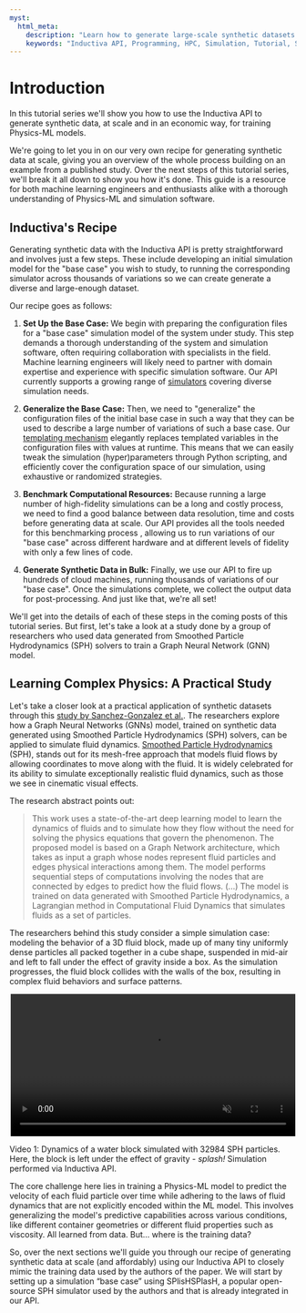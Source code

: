 ```yaml
---
myst:
  html_meta:
    description: "Learn how to generate large-scale synthetic datasets for Physics-ML models using the Inductiva API, starting with our unique data generation recipe."
    keywords: "Inductiva API, Programming, HPC, Simulation, Tutorial, Synthetic Data Generation, Physics-ML, SPH" 
---
```


# Introduction

In this tutorial series we'll show you how to use the Inductiva API to generate
synthetic data, at scale and in an economic way, for training Physics-ML models.

We're going to let you in on our very own recipe for generating synthetic data at scale, giving you an overview of the whole process building on an example from a published study. Over the next steps of this tutorial series, we'll break it all down to show you how it's done. This guide is a resource for both machine learning engineers and enthusiasts alike with a thorough understanding of Physics-ML and simulation software.

## Inductiva's Recipe

Generating synthetic data with the Inductiva API is pretty straightforward and
involves just a few steps. These include developing an initial simulation model for the "base case" you wish to study, to running the corresponding simulator across thousands of variations so we can create generate a diverse and large-enough dataset.

Our recipe goes as follows:

1. **Set Up the Base Case:** We begin with preparing the configuration files for a "base case" simulation model of the system under study. This step demands a thorough understanding of the system and simulation software, often requiring collaboration with specialists in the field. Machine learning engineers will likely need to partner with domain expertise and experience with specific simulation software. Our API currently supports a growing range of [simulators](https://tutorials.inductiva.ai/en/latest/simulators/overview.html)
covering diverse simulation needs.

2. **Generalize the Base Case:** Then, we need to "generalize" the configuration files of the initial base case in such a way that they can be used to describe a large number of variations of such a base case. Our [templating mechanism](https://tutorials.inductiva.ai/intro_to_api/templating.html) elegantly replaces templated variables in the configuration files with values at runtime. This means that we can easily tweak the simulation (hyper)parameters through Python scripting, and efficiently cover the configuration space of our simulation, using exhaustive or randomized strategies.

3. **Benchmark Computational Resources:** Because running a large number of high-fidelity simulations can be a long and costly process, we need to find a good balance between data resolution, time and costs before generating data at scale. Our API provides all the tools needed for this benchmarking process , allowing us to run variations of our "base case" across different hardware and at different levels of fidelity with only a few lines of code.

4. **Generate Synthetic Data in Bulk:** Finally, we use our API to fire up hundreds of cloud machines, running thousands of variations of our "base
case". Once the simulations complete, we collect the output data for
post-processing. And just like that, we're all set!

We'll get into the details of each of these steps in the coming posts of this
tutorial series. But first, let's take a look at a study done by a group of
researchers who used data generated from Smoothed Particle Hydrodynamics (SPH)
solvers to train a Graph Neural Network (GNN) model.

## Learning Complex Physics: A Practical Study

Let's take a closer look at a practical application of synthetic datasets
through this [study by Sanchez-Gonzalez et
al.](https://arxiv.org/abs/2002.09405). The researchers explore how a Graph
Neural Networks (GNNs) model, trained on synthetic data generated using Smoothed Particle Hydrodynamics (SPH) solvers, can be applied to simulate fluid dynamics. [Smoothed Particle Hydrodynamics](https://en.wikipedia.org/wiki/Smoothed-particle_hydrodynamics) (SPH), stands out for its mesh-free approach that models fluid flows by allowing coordinates to move along with the fluid. It is widely celebrated for its ability to simulate exceptionally realistic fluid dynamics, such as those we see in cinematic visual effects.

The research abstract points out:

> This work uses a state-of-the-art deep learning model to learn the dynamics of fluids and to simulate how they flow without the need for solving the physics equations that govern the phenomenon. The proposed model is based on a Graph Network architecture, which takes as input a graph whose nodes represent fluid particles and edges physical interactions among them. The model performs sequential steps of computations involving the nodes that are connected by edges to predict how the fluid flows. (...) The model is trained on data generated with Smoothed Particle Hydrodynamics, a Lagrangian method in Computational Fluid Dynamics that simulates fluids as a set of particles.

The researchers behind this study consider a simple simulation case: modeling the behavior of a 3D fluid block, made up of many tiny uniformly dense particles all packed together in a cube shape, suspended in mid-air and
left to fall under the effect of gravity inside a box. As the simulation
progresses, the fluid block collides with the walls of the box, resulting in
complex fluid behaviors and surface patterns.

<div style="display: flex; justify-content:center">
<video width=500 loop muted autoplay preload="auto">
<source src="../_static/generating-synthetic-data/dambreak.mp4" type="video/mp4">
</video>
</div>

Video 1: Dynamics of a water block simulated with 32984 SPH
particles. Here, the block is left under the effect of gravity - *splash!*
Simulation performed via Inductiva API.

The core challenge here lies in training a Physics-ML model to predict the
velocity of each fluid particle over time while adhering to the laws of fluid
dynamics that are not explicitly encoded within the ML model. This
involves generalizing the model's predictive capabilities across various
conditions, like different container geometries or different fluid properties
such as viscosity. All learned from data. But... where is the training data?

So, over the next sections we'll guide you through our recipe of generating synthetic data at scale (and affordably) using our Inductiva API to closely mimic the training data used by the authors of the paper. We will start by setting up a simulation “base case” using SPlisHSPlasH, a popular open-source SPH simulator used by the authors and that is already integrated in our API.
